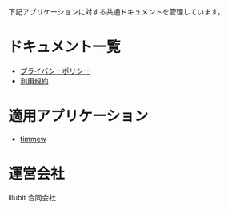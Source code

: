 下記アプリケーションに対する共通ドキュメントを管理しています。

# ドキュメント一覧

- [プライバシーポリシー](/privacy_policy/ja.md)
- [利用規約](/terms_of_use/ja.md)

# 適用アプリケーション

- [timmew](https://timmew.commew.net/)

# 運営会社

illubit 合同会社
